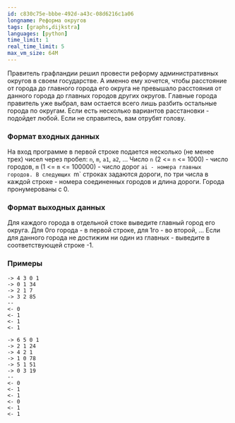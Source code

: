 ```yaml
---
id: c830c75e-bbbe-492d-a43c-08d6216c1a06
longname: Реформа округов
tags: [graphs,dijkstra]
languages: [python]
time_limit: 1
real_time_limit: 5
max_vm_size: 64M
---
```


Правитель графландии решил провести реформу административных округов в своем государстве. А именно ему хочется, чтобы расстояние от города до главного города его округа не превышало расстояния от данного города до главных городов других округов. Главные города правитель уже выбрал, вам остается всего лишь разбить остальные города по округам. Если есть несколько вариантов расстановки - подойдет любой. Если не справитесь, вам отрубят голову.

### Формат входных данных

На вход программе в первой строке подается несколько (не менее трех) чисел через пробел: `n`, `m`, `a1`, `a2`, ... 
Число `n` (2 <= `n` <= 1000) - число городов, `m` (1 <= `m` <= 100000) - число дорог `ai - номера главных городов.
В следующих `m` строках задаются дороги, по три числа в каждой строке - номера соединенных городов и длина дороги.
Города пронумерованы с 0.

### Формат выходных данных

Для каждого города в отдельной стоке выведите главный город его округа. Для 0го города - в первой строке, для 1го - во второй, ...
Если для данного города не достижим ни один из главных - выведите в соответствующей строке -1.

### Примеры

```
-> 4 3 0 1
-> 0 1 34
-> 2 1 7
-> 3 2 85
--
<- 0
<- 1
<- 1
<- 1
```

```
-> 6 5 0 1
-> 2 1 24
-> 4 2 1
-> 1 0 78
-> 5 1 51
-> 0 3 19
--
<- 0
<- 1
<- 1
<- 0
<- 1
<- 1
```
